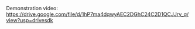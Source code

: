 Demonstration video: https://drive.google.com/file/d/1hP7ma4dqwyAEC2DGhC24C2D1QCJJrv_q/view?usp=drivesdk

